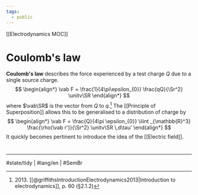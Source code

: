 ```yaml
---
tags:
  - public
---
```

[[Electrodynamics MOC]]
# Coulomb's law
**Coulomb's law** describes the force experienced by a test charge $Q$ due to a single source charge.
$$
\begin{align*}
\vab F = \frac{1}{4\pi\epsilon_{0}} \frac{qQ}{\Sr^2} \unitv\SR
\end{align*}
$$
where $\vab\SR$ is the vector from $Q$ to $q$.[^2013]
The [[Principle of Superposition]] allows this to be generalised to a distribution of charge by
$$
\begin{align*}
\vab F = \frac{Q}{4\pi \epsilon_{0}} \iiint _{\mathbb{R}^3}  \frac{\rho(\vab r')}{\Sr^2} \unitv\SR \,d\tau'
\end{align*}
$$
It quickly becomes pertinent to introduce the idea of the [[Electric field]].

[^2013]: 2013\. [[@griffithsIntroductionElectrodynamics2013|Introduction to electrodynamics]], p. 60 (§2.1.2)
#
---
#state/tidy | #lang/en | #SemBr
